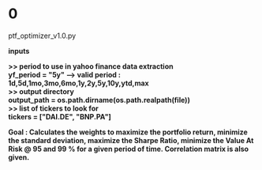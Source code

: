 # 0

ptf_optimizer_v1.0.py

<strong> inputs <strong />

<strong>  >> period to use in yahoo finance data extraction <strong /><br />
yf_period = "5y"  --> valid period : 1d,5d,1mo,3mo,6mo,1y,2y,5y,10y,ytd,max  <br />
<strong> >> output directory  <strong /><br />
output_path = os.path.dirname(os.path.realpath(__file__)) <br />
<strong> >> list of tickers to look for  <strong /><br />
tickers = ["DAI.DE", "BNP.PA"]  <br />

Goal :
Calculates the weights to maximize the portfolio return, minimize the standard deviation, maximize the Sharpe Ratio, minimize the Value At Risk @ 95 and 99 % for a given period of time.
Correlation matrix is also given.
